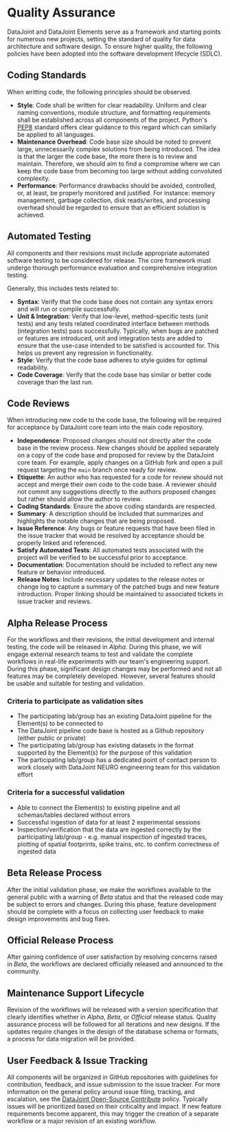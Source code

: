 # Quality Assurance

DataJoint and DataJoint Elements serve as a framework and starting points for numerous new projects, setting the standard of quality for data architecture and software design. To ensure higher quality, the following policies have been adopted into the software development lifecycle (SDLC).

## Coding Standards

When writting code, the following principles should be observed.

- **Style**: Code shall be written for clear readability. Uniform and clear naming conventions, module structure, and formatting requirements shall be established across all components of the project. Python's [PEP8](https://www.python.org/dev/peps/pep-0008/#naming-conventions) standard offers clear guidance to this regard which can similarly be applied to all languages.
- **Maintenance Overhead**: Code base size should be noted to prevent large, unnecessarily complex solutions from being introduced. The idea is that the larger the code base, the more there is to review and maintain. Therefore, we should aim to find a compromise where we can keep the code base from becoming too large without adding convoluted complexity.
- **Performance**: Performance drawbacks should be avoided, controlled, or, at least, be properly monitored and justified. For instance: memory management, garbage collection, disk reads/writes, and processing overhead should be regarded to ensure that an efficient solution is achieved.

## Automated Testing

All components and their revisions must include appropriate automated software testing to be considered for release. The core framework must undergo thorough performance evaluation and comprehensive integration testing.

Generally, this includes tests related to:

- **Syntax**: Verify that the code base does not contain any syntax errors and will run or compile successfully.
- **Unit & Integration**: Verify that low-level, method-specific tests (unit tests) and any tests related coordinated interface between methods (integration tests) pass successfully. Typically, when bugs are patched or features are introduced, unit and integration tests are added to ensure that the use-case intended to be satisfied is accounted for. This helps us prevent any regression in functionality.
- **Style**: Verify that the code base adheres to style guides for optimal readability.
- **Code Coverage**: Verify that the code base has similar or better code coverage than the last run.

## Code Reviews

When introducing new code to the code base, the following will be required for acceptance by DataJoint core team into the main code repository.

- **Independence**: Proposed changes should not directly alter the code base in the review process. New changes should be applied separately on a copy of the code base and proposed for review by the DataJoint core team. For example, apply changes on a GitHub fork and open a pull request targeting the `main` branch once ready for review.
- **Etiquette**: An author who has requested for a code for review should not accept and merge their own code to the code base. A reviewer should not commit any suggestions directly to the authors proposed changes but rather should allow the author to review. 
- **Coding Standards**: Ensure the above coding standards are respected.
- **Summary**: A description should be included that summarizes and highlights the notable changes that are being proposed.
- **Issue Reference**: Any bugs or feature requests that have been filed in the issue tracker that would be resolved by acceptance should be properly linked and referenced.
- **Satisfy Automated Tests**: All automated tests associated with the project will be verified to be successful prior to acceptance.
- **Documentation**: Documentation should be included to reflect any new feature or behavior introduced.
- **Release Notes**: Include necessary updates to the release notes or change log to capture a summary of the patched bugs and new feature introduction. Proper linking should be maintained to associated tickets in issue tracker and reviews.

## Alpha Release Process

For the workflows and their revisions, the initial development and internal testing, the code will be released in *Alpha*. During this phase, we will engage external research teams to test and validate the complete workflows in real-life experiments with our team's engineering support. During this phase, significant design changes may be performed and not all features may be completely developed. However, several features should be usable and suitable for testing and validation.

### Criteria to participate as validation sites
+ The participating lab/group has an existing DataJoint pipeline for the Element(s) to be connected to
+ The DataJoint pipeline code base is hosted as a Github repository (either public or private)
+ The participating lab/group has existing datasets in the format supported by the Element(s) for the purpose of this validation
+ The participating lab/group has a dedicated point of contact person to work closely with DataJoint NEURO engineering team for this validation effort

### Criteria for a successful validation
+ Able to connect the Element(s) to existing pipeline and all schemas/tables declared without errors
+ Successful ingestion of data for at least 2 experimental sessions
+ Inspection/verification that the data are ingested correctly by the participating lab/group - e.g. manual inspection of ingested traces, plotting of spatial footprints, spike trains, etc. to confirm correctness of ingested data 


## Beta Release Process

After the initial validation phase, we make the workflows available to the general public with a warning of *Beta* status and that the released code may be subject to errors and changes. During this phase, feature development should be complete with a focus on collecting user feedback to make design improvements and bug fixes.

## Official Release Process

After gaining confidence of user satisfaction by resolving concerns raised in *Beta*, the workflows are declared officially released and announced to the community.

## Maintenance Support Lifecycle

Revision of the workflows will be released with a version specification that clearly identifies whether in *Alpha*, *Beta*, or *Official* release status. Quality assurance process will be followed for all iterations and new designs. If the updates require changes in the design of the database schema or formats, a process for data migration will be provided. 

## User Feedback & Issue Tracking

All components will be organized in GitHub repositories with guidelines for contribution, feedback, and issue submission to the issue tracker. For more information on the general policy around issue filing, tracking, and escalation, see the [DataJoint Open-Source Contribute](https://docs.datajoint.io/python/community/02-Contribute.html) policy. Typically issues will be prioritized based on their criticality and impact. If new feature requirements become apparent, this may trigger the creation of a separate workflow or a major revision of an existing workflow.
